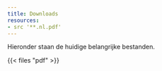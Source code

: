 ```yaml
---
title: Downloads
resources:
- src '**.nl.pdf'
---
```


Hieronder staan de huidige belangrijke bestanden.

{{< files "pdf" >}}
